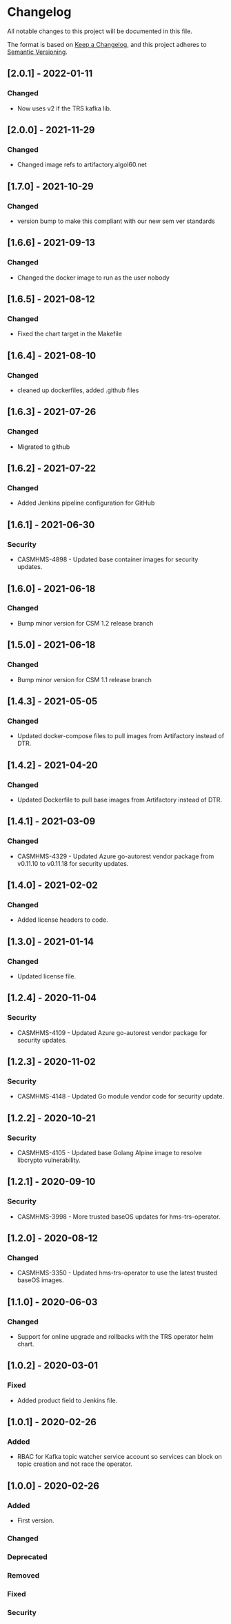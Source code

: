 # Changelog

All notable changes to this project will be documented in this file.

The format is based on [Keep a Changelog](https://keepachangelog.com/en/1.0.0/),
and this project adheres to [Semantic Versioning](https://semver.org/spec/v2.0.0.html).

## [2.0.1] - 2022-01-11

### Changed

- Now uses v2 if the TRS kafka lib.

## [2.0.0] - 2021-11-29

### Changed

- Changed image refs to artifactory.algol60.net

## [1.7.0] - 2021-10-29

### Changed

- version bump to make this compliant with our new sem ver standards

## [1.6.6] - 2021-09-13

### Changed

- Changed the docker image to run as the user nobody

## [1.6.5] - 2021-08-12

### Changed

- Fixed the chart target in the Makefile

## [1.6.4] - 2021-08-10

### Changed

- cleaned up dockerfiles, added .github files


## [1.6.3] - 2021-07-26

### Changed

- Migrated to github


## [1.6.2] - 2021-07-22

### Changed

- Added Jenkins pipeline configuration for GitHub

## [1.6.1] - 2021-06-30


### Security

- CASMHMS-4898 - Updated base container images for security updates.

## [1.6.0] - 2021-06-18

### Changed
- Bump minor version for CSM 1.2 release branch



## [1.5.0] - 2021-06-18

### Changed
- Bump minor version for CSM 1.1 release branch

## [1.4.3] - 2021-05-05

### Changed

- Updated docker-compose files to pull images from Artifactory instead of DTR.

## [1.4.2] - 2021-04-20

### Changed

- Updated Dockerfile to pull base images from Artifactory instead of DTR.

## [1.4.1] - 2021-03-09

### Changed

- CASMHMS-4329 - Updated Azure go-autorest vendor package from v0.11.10 to v0.11.18 for security updates.

## [1.4.0] - 2021-02-02

### Changed

- Added license headers to code.

## [1.3.0] - 2021-01-14

### Changed

- Updated license file.

## [1.2.4] - 2020-11-04

### Security

- CASMHMS-4109 - Updated Azure go-autorest vendor package for security updates.

## [1.2.3] - 2020-11-02

### Security

- CASMHMS-4148 - Updated Go module vendor code for security update.

## [1.2.2] - 2020-10-21

### Security

- CASMHMS-4105 - Updated base Golang Alpine image to resolve libcrypto vulnerability.

## [1.2.1] - 2020-09-10

### Security

- CASMHMS-3998 - More trusted baseOS updates for hms-trs-operator.

## [1.2.0] - 2020-08-12

### Changed

- CASMHMS-3350 - Updated hms-trs-operator to use the latest trusted baseOS images.

## [1.1.0] - 2020-06-03

### Changed

- Support for online upgrade and rollbacks with the TRS operator helm chart.

## [1.0.2] - 2020-03-01

### Fixed

- Added product field to Jenkins file.

## [1.0.1] - 2020-02-26

### Added

- RBAC for Kafka topic watcher service account so services can block on topic creation and not race the operator.

## [1.0.0] - 2020-02-26

### Added

- First version.

### Changed

### Deprecated

### Removed

### Fixed

### Security

